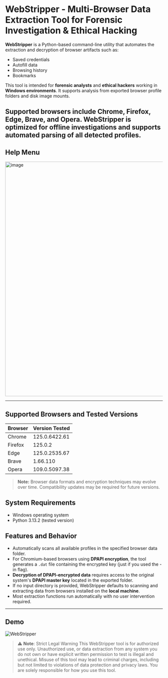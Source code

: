# WebStripper - Multi-Browser Data Extraction Tool for Forensic Investigation & Ethical Hacking

**WebStripper** is a Python-based command-line utility that automates the extraction and decryption of browser artifacts such as:

- Saved credentials  
- Autofill data  
- Browsing history  
- Bookmarks  

This tool is intended for **forensic analysts** and **ethical hackers** working in **Windows environments**. It supports analysis from exported browser profile folders and disk image mounts.


**Supported browsers** include Chrome, Firefox, Edge, Brave, and Opera. WebStripper is optimized for **offline** investigations and supports automated parsing of all detected profiles.
 --- 
 
## Help Menu

<img width="998" height="748" alt="image" src="https://github.com/user-attachments/assets/ed8b9a75-22e9-4493-813a-4d1fc5608568" />

---

## Supported Browsers and Tested Versions

| Browser   | Version Tested     |
|-----------|--------------------|
| Chrome    | 125.0.6422.61      |
| Firefox   | 125.0.2            |
| Edge      | 125.0.2535.67      |
| Brave     | 1.66.110           |
| Opera     | 109.0.5097.38      |

> **Note:** Browser data formats and encryption techniques may evolve over time. Compatibility updates may be required for future versions.



## System Requirements

- Windows operating system  
- Python 3.13.2 (tested version)



## Features and Behavior

- Automatically scans all available profiles in the specified browser data folder.
- For Chromium-based browsers using **DPAPI encryption**, the tool generates a `.dat` file containing the encrypted key (just if you used the -in flag).
- **Decryption of DPAPI-encrypted data** requires access to the original system's **DPAPI master key** located in the exported folder.
- If no input directory is provided, WebStripper defaults to scanning and extracting data from browsers installed on the **local machine**.
- Most extraction functions run automatically with no user intervention required.


---

## Demo

![WebStripper](https://github.com/user-attachments/assets/8027fd94-3380-407b-8d7b-a8fc4883909a)


> ⚠️ **Note**: Strict Legal Warning This WebStripper tool is for authorized use only. Unauthorized use, or data extraction from any system you do not own or have explicit written permission to test is illegal and unethical. Misuse of this tool may lead to criminal charges, including but not limited to violations of data protection and privacy laws. You are solely responsible for how you use this tool.
